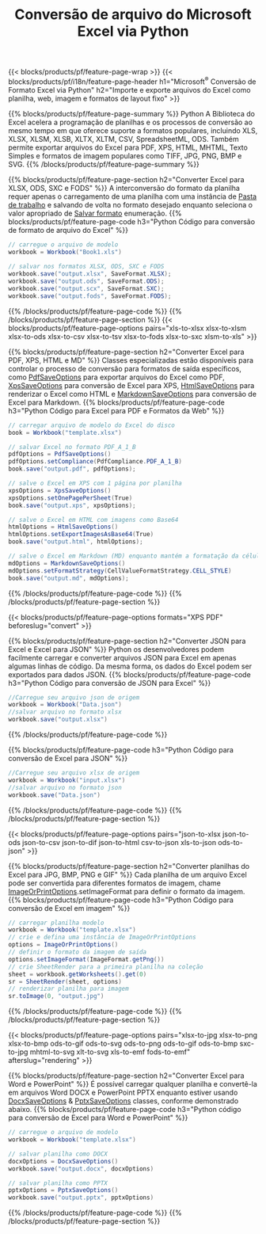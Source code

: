 ﻿---
title: Conversão de arquivo do Microsoft Excel via Python 
url: /pt/python/conversion/
description: Converta Excel XLS, XLSX, ODS, CSV para PDF, XPS, HTML, JPEG, HTML e muitos outros formatos populares com apenas algumas linhas de código Python.
---
{{< blocks/products/pf/feature-page-wrap >}}
{{< blocks/products/pf/i18n/feature-page-header h1="Microsoft<sup>&reg;</sup> Conversão de Formato Excel via Python" h2="Importe e exporte arquivos do Excel como planilha, web, imagem e formatos de layout fixo" >}}

{{% blocks/products/pf/feature-page-summary %}}
Python A Biblioteca do Excel acelera a programação de planilhas e os processos de conversão ao mesmo tempo em que oferece suporte a formatos populares, incluindo XLS, XLSX, XLSM, XLSB, XLTX, XLTM, CSV, SpreadsheetML, ODS. Também permite exportar arquivos do Excel para PDF, XPS, HTML, MHTML, Texto Simples e formatos de imagem populares como TIFF, JPG, PNG, BMP e SVG.
{{% /blocks/products/pf/feature-page-summary %}}

{{% blocks/products/pf/feature-page-section h2="Converter Excel para XLSX, ODS, SXC e FODS" %}}
A interconversão do formato da planilha requer apenas o carregamento de uma planilha com uma instância de [Pasta de trabalho](https://reference.aspose.com/cells/python/asposecells.api/Workbook) e salvando de volta no formato desejado enquanto seleciona o valor apropriado de [Salvar formato](https://reference.aspose.com/cells/python/asposecells.api/saveformat) enumeração.
{{% blocks/products/pf/feature-page-code h3="Python Código para conversão de formato de arquivo do Excel" %}}

```cs
// carregue o arquivo de modelo
workbook = Workbook("Book1.xls")
  
// salvar nos formatos XLSX, ODS, SXC e FODS
workbook.save("output.xlsx", SaveFormat.XLSX);
workbook.save("output.ods", SaveFormat.ODS);
workbook.save("output.scx", SaveFormat.SXC);
workbook.save("output.fods", SaveFormat.FODS);

```
{{% /blocks/products/pf/feature-page-code %}}
{{% /blocks/products/pf/feature-page-section %}}
{{< blocks/products/pf/feature-page-options pairs="xls-to-xlsx xlsx-to-xlsm xlsx-to-ods xlsx-to-csv xlsx-to-tsv xlsx-to-fods xlsx-to-sxc xlsm-to-xls" >}}


{{% blocks/products/pf/feature-page-section h2="Converter Excel para PDF, XPS, HTML e MD" %}}
Classes especializadas estão disponíveis para controlar o processo de conversão para formatos de saída específicos, como [PdfSaveOptions](https://reference.aspose.com/cells/python/asposecells.api/PdfSaveOptions) para exportar arquivos do Excel como PDF, [XpsSaveOptions](https://reference.aspose.com/cells/python/asposecells.api/XpsSaveOptions) para conversão de Excel para XPS, [HtmlSaveOptions](https://reference.aspose.com/cells/python/asposecells.api/HtmlSaveOptions) para renderizar o Excel como HTML e [MarkdownSaveOptions](https://reference.aspose.com/cells/python/asposecells.api/MarkdownSaveOptions) para conversão de Excel para Markdown. 
{{% blocks/products/pf/feature-page-code h3="Python Código para Excel para PDF e Formatos da Web" %}}

```cs
// carregar arquivo de modelo do Excel do disco
book = Workbook("template.xlsx")

// salvar Excel no formato PDF_A_1_B
pdfOptions = PdfSaveOptions()
pdfOptions.setCompliance(PdfCompliance.PDF_A_1_B)
book.save("output.pdf", pdfOptions);

// salve o Excel em XPS com 1 página por planilha
xpsOptions = XpsSaveOptions()
xpsOptions.setOnePagePerSheet(True)
book.save("output.xps", xpsOptions);

// salve o Excel em HTML com imagens como Base64
htmlOptions = HtmlSaveOptions()
htmlOptions.setExportImagesAsBase64(True)
book.save("output.html", htmlOptions);

// salve o Excel em Markdown (MD) enquanto mantém a formatação da célula
mdOptions = MarkdownSaveOptions()
mdOptions.setFormatStrategy(CellValueFormatStrategy.CELL_STYLE)
book.save("output.md", mdOptions);

```
{{% /blocks/products/pf/feature-page-code %}}
{{% /blocks/products/pf/feature-page-section %}}

{{< blocks/products/pf/feature-page-options formats="XPS PDF" beforeslug="convert" >}}

{{% blocks/products/pf/feature-page-section h2="Converter JSON para Excel e Excel para JSON" %}}
Python os desenvolvedores podem facilmente carregar e converter arquivos JSON para Excel em apenas algumas linhas de código. Da mesma forma, os dados do Excel podem ser exportados para dados JSON.
{{% blocks/products/pf/feature-page-code h3="Python Código para conversão de JSON para Excel" %}}
```cs
//Carregue seu arquivo json de origem
workbook = Workbook("Data.json")
//salvar arquivo no formato xlsx
workbook.save("output.xlsx")

```
{{% /blocks/products/pf/feature-page-code %}}

{{% blocks/products/pf/feature-page-code h3="Python Código para conversão de Excel para JSON" %}}
```cs
//Carregue seu arquivo xlsx de origem
workbook = Workbook("input.xlsx")
//salvar arquivo no formato json
workbook.save("Data.json")

```
{{% /blocks/products/pf/feature-page-code %}}
{{% /blocks/products/pf/feature-page-section %}}

{{< blocks/products/pf/feature-page-options pairs="json-to-xlsx json-to-ods json-to-csv json-to-dif json-to-html csv-to-json xls-to-json ods-to-json" >}}

{{% blocks/products/pf/feature-page-section h2="Converter planilhas do Excel para JPG, BMP, PNG e GIF" %}}
Cada planilha de um arquivo Excel pode ser convertida para diferentes formatos de imagem, chame [ImageOrPrintOptions](https://reference.aspose.com/cells/python/asposecells.api/ImageOrPrintOptions).setImageFormat para definir o formato da imagem. 
{{% blocks/products/pf/feature-page-code h3="Python Código para conversão de Excel em imagem" %}}
```cs
// carregar planilha modelo
workbook = Workbook("template.xlsx")
// crie e defina uma instância de ImageOrPrintOptions
options = ImageOrPrintOptions()
// definir o formato da imagem de saída
options.setImageFormat(ImageFormat.getPng())
// crie SheetRender para a primeira planilha na coleção
sheet = workbook.getWorksheets().get(0)
sr = SheetRender(sheet, options)
// renderizar planilha para imagem
sr.toImage(0, "output.jpg")

```
{{% /blocks/products/pf/feature-page-code %}}
{{% /blocks/products/pf/feature-page-section %}}

{{< blocks/products/pf/feature-page-options pairs="xlsx-to-jpg xlsx-to-png xlsx-to-bmp ods-to-gif ods-to-svg ods-to-png ods-to-gif ods-to-bmp sxc-to-jpg mhtml-to-svg xlt-to-svg xls-to-emf fods-to-emf" afterslug="rendering" >}}

{{% blocks/products/pf/feature-page-section h2="Converter Excel para Word e PowerPoint" %}}
É possível carregar qualquer planilha e convertê-la em arquivos Word DOCX e PowerPoint PPTX enquanto estiver usando [DocxSaveOptions](https://reference.aspose.com/cells/python/asposecells.api/DocxSaveOptions) & [PptxSaveOptions](https://reference.aspose.com/cells/python/asposecells.api/PptxSaveOptions) classes, conforme demonstrado abaixo.
{{% blocks/products/pf/feature-page-code h3="Python código para conversão de Excel para Word e PowerPoint" %}}
```cs
// carregue o arquivo de modelo
workbook = Workbook("template.xlsx")

// salvar planilha como DOCX
docxOptions = DocxSaveOptions()
workbook.save("output.docx", docxOptions)

// salvar planilha como PPTX
pptxOptions = PptxSaveOptions()
workbook.save("output.pptx", pptxOptions)

```
{{% /blocks/products/pf/feature-page-code %}}
{{% /blocks/products/pf/feature-page-section %}}